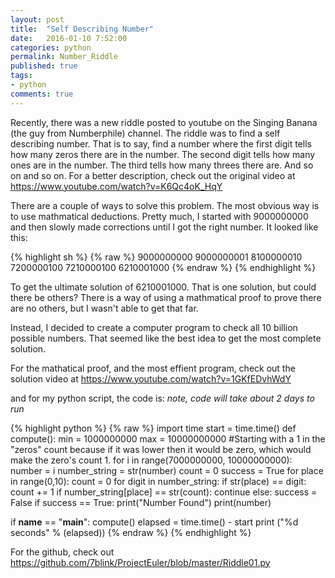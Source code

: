 ```yaml
---
layout: post
title:  "Self Describing Number"
date:   2016-01-10 7:52:00
categories: python
permalink: Number_Riddle
published: true
tags:
- python
comments: true
---
```


Recently, there was a new riddle posted to youtube on the Singing Banana (the guy from Numberphile) channel.  The riddle was to find a self describing number.  That is to say, find a number where the first digit tells how many zeros there are in the number.  The second digit tells how many ones are in the number.  The third tells how many threes there are.  And so on and so on.  For a better description, check out the original video at https://www.youtube.com/watch?v=K6Qc4oK_HqY

There are a couple of ways to solve this problem.  The most obvious way is to use mathmatical deductions.  Pretty much, I started with 9000000000 and then slowly made corrections until I got the right number.  It looked like this:

{% highlight sh %}
{% raw  %}
9000000000
9000000001
8100000010
7200000100
7210000100
6210001000
{% endraw %}
{% endhighlight %}

To get the ultimate solution of 6210001000.  That is one solution, but could there be others?  There is a way of using a mathmatical proof to prove there are no others, but I wasn't able to get that far.

Instead, I decided to create a computer program to check all 10 billion possible numbers.  That seemed like the best idea to get the most complete solution.  

For the mathatical proof, and the most effient program, check out the solution video at https://www.youtube.com/watch?v=1GKfEDvhWdY

and for my python script, the code is:
*note, code will take about 2 days to run*

{% highlight python %}
{% raw  %}
import time
start = time.time()
def compute():
    min = 1000000000
    max = 10000000000
    #Starting with a 1 in the "zeros" count because if it was lower then it would be zero, which would make the zero's count 1.
    for i in range(7000000000, 10000000000):
        number = i
        number_string = str(number)
        count = 0
        success = True
        for place in range(0,10):
            count = 0
            for digit in number_string:
                if str(place) == digit:
                    count += 1
            if number_string[place] == str(count):
                continue
            else:
                success = False
        if success == True:
            print("Number Found")
            print(number)

if __name__ == "__main__":
    compute()
    elapsed = time.time() - start
    print ("%d seconds" % (elapsed))
{% endraw %}
{% endhighlight %}


For the github, check out https://github.com/7blink/ProjectEuler/blob/master/Riddle01.py
